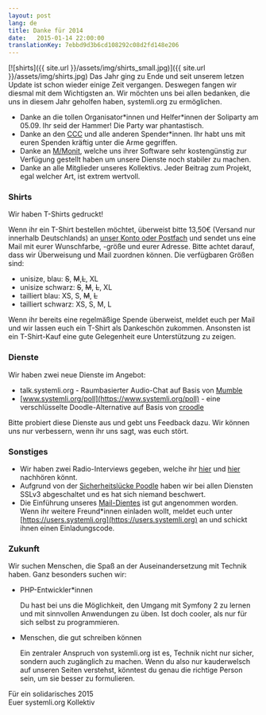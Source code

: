 ```yaml
---
layout: post 
lang: de
title: Danke für 2014
date:   2015-01-14 22:00:00
translationKey: 7ebbd9d3b6cd108292c08d2fd148e206
---
```


[![shirts]({{ site.url }}/assets/img/shirts_small.jpg)]({{ site.url }}/assets/img/shirts.jpg)
Das Jahr ging zu Ende und seit unserem letzen Update ist schon wieder einige Zeit vergangen.
Deswegen fangen wir diesmal mit dem Wichtigsten an. Wir möchten uns bei allen bedanken, die uns in diesem Jahr geholfen haben, systemli.org zu ermöglichen.
- Danke an die tollen Organisator\*innen und Helfer\*innen der Soliparty am 05.09.
  Ihr seid der Hammer! Die Party war phantastisch. 
- Danke an den [CCC](http://ccc.de/) und alle anderen Spender*innen. Ihr habt uns mit euren Spenden kräftig unter die Arme gegriffen.
- Danke an [M/Monit](http://mmonit.com/), welche uns ihrer Software sehr kostengünstig zur Verfügung gestellt haben um unsere Dienste noch stabiler zu machen.
- Danke an alle Mitglieder unseres Kollektivs. Jeder Beitrag zum Projekt, egal welcher Art, ist extrem wertvoll.

### Shirts
Wir haben T-Shirts gedruckt!

Wenn ihr ein T-Shirt bestellen möchtet, überweist bitte 13,50€ (Versand nur innerhalb Deutschlands) an 
[unser Konto oder Postfach](/support-us.html) und sendet uns eine Mail mit eurer Wunschfarbe, -größe  und eurer Adresse.
Bitte achtet darauf, dass wir Überweisung und Mail zuordnen können.
Die verfügbaren Größen sind:

 - unisize, blau: <del>S</del>, <del>M</del>,<del>L</del>, XL
 - unisize schwarz: <del>S</del>, <del>M</del>, <del>L</del>, XL
 - tailliert  blau: XS, S, <del>M</del>, <del>L</del>
 - tailliert  schwarz: XS, S, M, L

Wenn ihr bereits eine regelmäßige Spende überweist, meldet euch per Mail und wir lassen euch ein T-Shirt als Dankeschön zukommen.
Ansonsten ist ein T-Shirt-Kauf eine gute Gelegenheit eure Unterstützung zu zeigen.

### Dienste
Wir haben zwei neue Dienste im Angebot:
 - talk.systemli.org - Raumbasierter Audio-Chat auf Basis von [Mumble](http://wiki.mumble.info/wiki/Main_Page)
 - [www.systemli.org/poll](https://www.systemli.org/poll) - eine verschlüsselte Doodle-Alternative auf Basis von [croodle](https://github.com/jelhan/croodle)

Bitte probiert diese Dienste aus und gebt uns Feedback dazu.
Wir können uns nur verbessern, wenn ihr uns sagt, was euch stört.

### Sonstiges
 - Wir haben zwei Radio-Interviews gegeben, welche ihr  [hier](http://www.freie-radios.net/65896) und [hier](/assets/audio/systemli_beitrag_gesamt.mp3) nachhören könnt.
 - Aufgrund von der [Sicherheitslücke Poodle](http://www.heise.de/security/artikel/Poodle-So-funktioniert-der-Angriff-auf-die-Verschluesselung-2425250.html) haben wir bei allen Diensten SSLv3 abgeschaltet und es hat sich niemand beschwert.
 - Die Einführung unseres [Mail-Dientes](/service/mail.html) ist gut angenommen worden. Wenn ihr weitere Freund*innen einladen wollt, meldet euch unter [https://users.systemli.org](https://users.systemli.org) an und schickt ihnen einen Einladungscode.

### Zukunft
Wir suchen Menschen, die Spaß an der Auseinandersetzung mit Technik haben. Ganz besonders suchen wir:

 - PHP-Entwickler*innen

    Du hast bei uns die Möglichkeit, den Umgang mit Symfony 2 zu lernen und mit sinnvollen Anwendungen zu üben.
    Ist doch cooler, als nur für sich selbst zu programmieren.

 - Menschen, die gut schreiben können

    Ein zentraler Anspruch von systemli.org ist es, Technik nicht nur sicher, sondern auch zugänglich zu machen.
    Wenn du also nur kauderwelsch auf unseren Seiten verstehst, könntest du genau die richtige Person sein, um sie besser zu formulieren.

Für ein solidarisches 2015  
Euer systemli.org Kollektiv
